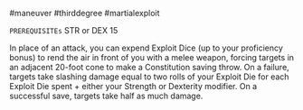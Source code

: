 #maneuver #thirddegree #martialexploit 

`PREREQUISITEs`
STR or DEX 15

In place of an attack, you can expend Exploit Dice (up to your proficiency bonus) to rend the air in front of you with a melee weapon, forcing targets in an adjacent 20-foot cone to make a Constitution saving throw. On a failure, targets take slashing damage equal to two rolls of your Exploit Die for each Exploit Die spent + either your Strength or Dexterity modifier. On a successful save, targets take half as much damage.